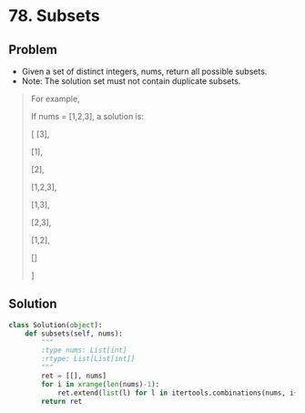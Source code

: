 # 78. Subsets

## Problem
- Given a set of distinct integers, nums, return all possible subsets.
- Note: The solution set must not contain duplicate subsets.

> For example,
> 
> If nums = [1,2,3], a solution is:
> 
> [
>   [3],
>   
>   [1],
>   
>   [2],
>   
>   [1,2,3],
>   
>   [1,3],
>   
>   [2,3],
>   
>   [1,2],
>   
>   []
>   
> ]

## Solution
```python
class Solution(object):
    def subsets(self, nums):
        """
        :type nums: List[int]
        :rtype: List[List[int]]
        """
        ret = [[], nums]
        for i in xrange(len(nums)-1):
            ret.extend(list(l) for l in itertools.combinations(nums, i+1))
        return ret
```
